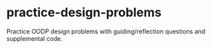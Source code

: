 # practice-design-problems
Practice OODP design problems with guiding/reflection questions and supplemental code. 
